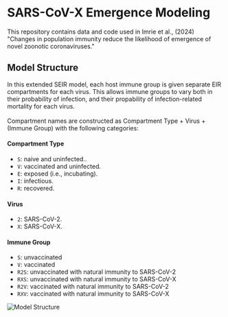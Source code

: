 # SARS-CoV-X Emergence Modeling
This repository contains data and code used in Imrie et al., (2024) "Changes in population immunity reduce the likelihood of emergence of novel zoonotic coronaviruses."

## Model Structure
In this extended SEIR model, each host immune group is given separate EIR compartments for each virus. This allows immune groups to vary both in their probability of infection, and their propability of infection-related mortality for each virus.<br><br>
Compartment names are constructed as Compartment Type + Virus + (Immune Group) with the following categories:
#### Compartment Type
- `S`: naive and uninfected..
- `V`: vaccinated and uninfected.
- `E`: exposed (i.e., incubating).
- `I`: infectious.
- `R`: recovered.
#### Virus
- `2`: SARS-CoV-2.
- `X`: SARS-CoV-X.
#### Immune Group
- `S`: unvaccinated
- `V`: vaccinated
- `R2S`: unvaccinated with natural immunity to SARS-CoV-2
- `RXS`: unvaccinated with natural immunity to SARS-CoV-X
- `R2V`: vaccinated with natural immunity to SARS-CoV-2
- `RXV`: vaccinated with natural immunity to SARS-CoV-X

<img src="https://github.com/ryanmimrie/Publications-2024-SARSX-Emergence-Modeling/blob/main/img/Model%20Structure.png" alt="Model Structure" style="display: block; margin: auto;">
